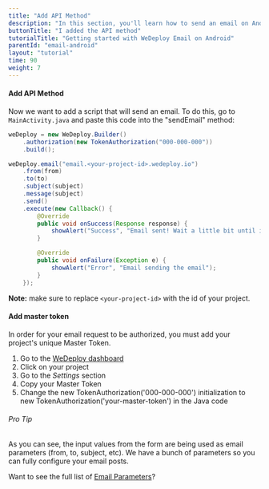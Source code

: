 ```yaml
---
title: "Add API Method"
description: "In this section, you'll learn how to send an email on Android using the WeDeploy API Client."
buttonTitle: "I added the API method"
tutorialTitle: "Getting started with WeDeploy Email on Android"
parentId: "email-android"
layout: "tutorial"
time: 90
weight: 7
---
```


#### Add API Method

Now we want to add a script that will send an email. To do this, go to `MainActivity.java` and paste this code into the "sendEmail" method:

```java
weDeploy = new WeDeploy.Builder()
	.authorization(new TokenAuthorization("000-000-000"))
	.build();

weDeploy.email("email.<your-project-id>.wedeploy.io")
	.from(from)
	.to(to)
	.subject(subject)
	.message(subject)
	.send()
	.execute(new Callback() {
		@Override
		public void onSuccess(Response response) {
			showAlert("Success", "Email sent! Wait a little bit until it arrives :)");
		}

		@Override
		public void onFailure(Exception e) {
			showAlert("Error", "Email sending the email");
		}
	});
```

**Note:** make sure to replace `<your-project-id>` with the id of your project.

#### Add master token

In order for your email request to be authorized, you must add your project's unique Master Token.

1. Go to the <a href="http://dashboard.wedeploy.com" target="_blank">WeDeploy dashboard</a>
2. Click on your project
3. Go to the _Settings_ section
4. Copy your Master Token
5. Change the new TokenAuthorization('000-000-000') initialization to new TokenAuthorization('your-master-token') in the Java code

<aside>

###### <span class="icon-16-star"></span> Pro Tip

As you can see, the input values from the form are being used as email parameters (from, to, subject, etc). We have a bunch of parameters so you can fully configure your email posts.

Want to see the full list of <a href="http://wedeploy.com/docs/email/sending-email.html" target="_blank">Email Parameters</a>?

</aside>